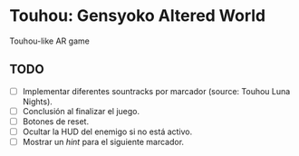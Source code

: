 # Touhou: Gensyoko Altered World

Touhou-like AR game

## TODO

- [ ] Implementar diferentes sountracks por marcador (source: Touhou Luna Nights).
- [ ] Conclusión al finalizar el juego.
- [ ] Botones de reset.
- [ ] Ocultar la HUD del enemigo si no está activo.
- [ ] Mostrar un _hint_ para el siguiente marcador.
